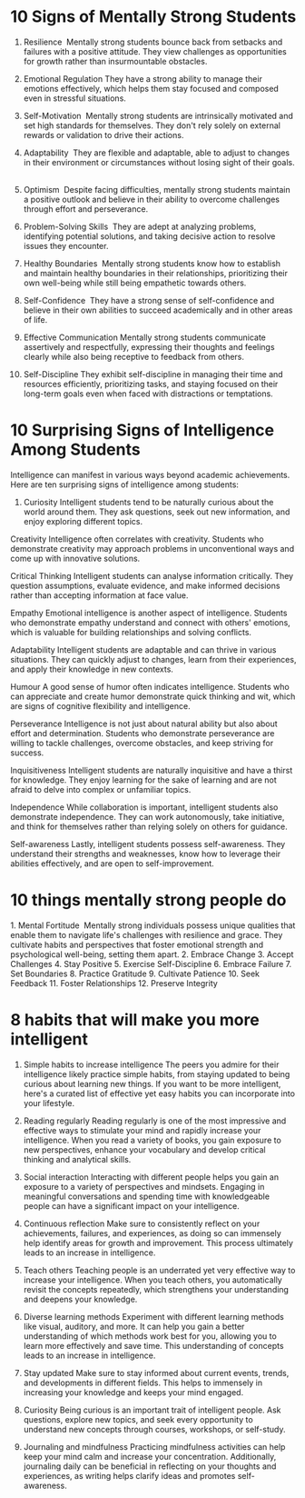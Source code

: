 
# 10 Signs of Mentally Strong Students

1. Resilience
​   Mentally strong students bounce back from setbacks and failures with a positive attitude. They view challenges as opportunities for growth rather than insurmountable obstacles.​

2. Emotional Regulation
​They have a strong ability to manage their emotions effectively, which helps them stay focused and composed even in stressful situations.​

3. Self-Motivation​
​   Mentally strong students are intrinsically motivated and set high standards for themselves. They don't rely solely on external rewards or validation to drive their actions.​

4. Adaptability​
​   They are flexible and adaptable, able to adjust to changes in their environment or circumstances without losing sight of their goals.
​
5. Optimism​
​   Despite facing difficulties, mentally strong students maintain a positive outlook and believe in their ability to overcome challenges through effort and perseverance.​

6. Problem-Solving Skills​
​   They are adept at analyzing problems, identifying potential solutions, and taking decisive action to resolve issues they encounter.​

7. Healthy Boundaries​
​   Mentally strong students know how to establish and maintain healthy boundaries in their relationships, prioritizing their own well-being while still being empathetic towards others.​

8. Self-Confidence​
​   They have a strong sense of self-confidence and believe in their own abilities to succeed academically and in other areas of life.​

9. Effective Communication​
    ​Mentally strong students communicate assertively and respectfully, expressing their thoughts and feelings clearly while also being receptive to feedback from others.​

10. Self-Discipline​
​They exhibit self-discipline in managing their time and resources efficiently, prioritizing tasks, and staying focused on their long-term goals even when faced with distractions or temptations.​

# 10 Surprising Signs of Intelligence Among Students​

​Intelligence can manifest in various ways beyond academic achievements. Here are ten surprising signs of intelligence among students:​

1. Curiosity​
​Intelligent students tend to be naturally curious about the world around them. They ask questions, seek out new information, and enjoy exploring different topics.​

Creativity​
​Intelligence often correlates with creativity. Students who demonstrate creativity may approach problems in unconventional ways and come up with innovative solutions.​

Critical Thinking​
​Intelligent students can analyse information critically. They question assumptions, evaluate evidence, and make informed decisions rather than accepting information at face value.​

Empathy​
​Emotional intelligence is another aspect of intelligence. Students who demonstrate empathy understand and connect with others' emotions, which is valuable for building relationships and solving conflicts.​

Adaptability​
​Intelligent students are adaptable and can thrive in various situations. They can quickly adjust to changes, learn from their experiences, and apply their knowledge in new contexts.​

Humour​
​A good sense of humor often indicates intelligence. Students who can appreciate and create humor demonstrate quick thinking and wit, which are signs of cognitive flexibility and intelligence.​

Perseverance​
​Intelligence is not just about natural ability but also about effort and determination. Students who demonstrate perseverance are willing to tackle challenges, overcome obstacles, and keep striving for success.​

Inquisitiveness​
Intelligent students are naturally inquisitive and have a thirst for knowledge. They enjoy learning for the sake of learning and are not afraid to delve into complex or unfamiliar topics.​

Independence​
​While collaboration is important, intelligent students also demonstrate independence. They can work autonomously, take initiative, and think for themselves rather than relying solely on others for guidance.​

Self-awareness​
​Lastly, intelligent students possess self-awareness. They understand their strengths and weaknesses, know how to leverage their abilities effectively, and are open to self-improvement.​

# ​10 things mentally strong people do​

​1. Mental Fortitude​
​   Mentally strong individuals possess unique qualities that enable them to navigate life's challenges with resilience and grace. They cultivate habits and perspectives that foster emotional strength and psychological well-being, setting them apart.​
2. Embrace Change
3. Accept Challenges
4. Stay Positive
5. Exercise Self-Discipline
6. Embrace Failure
7. Set Boundaries
8. Practice Gratitude
9. Cultivate Patience
10. Seek Feedback
11. Foster Relationships
12. Preserve Integrity

# 8 habits that will make you more intelligent

1. Simple habits to increase intelligence
    The peers you admire for their intelligence likely practice simple habits, from staying updated to being curious about learning new things. If you want to be more intelligent, here's a curated list of effective yet easy habits you can incorporate into your lifestyle.

2. ​Reading regularly
    Reading regularly is one of the most impressive and effective ways to stimulate your mind and rapidly increase your intelligence. When you read a variety of books, you gain exposure to new perspectives, enhance your vocabulary and develop critical thinking and analytical skills.

3. ​Social interaction
    Interacting with different people helps you gain an exposure to a variety of perspectives and mindsets. Engaging in meaningful conversations and spending time with knowledgeable people can have a significant impact on your intelligence.

4. ​Continuous reflection
    Make sure to consistently reflect on your achievements, failures, and experiences, as doing so can immensely help identify areas for growth and improvement. This process ultimately leads to an increase in intelligence.

5. ​Teach others
    Teaching people is an underrated yet very effective way to increase your intelligence. When you teach others, you automatically revisit the concepts repeatedly, which strengthens your understanding and deepens your knowledge.

6. ​Diverse learning methods
    Experiment with different learning methods like visual, auditory, and more. It can help you gain a better understanding of which methods work best for you, allowing you to learn more effectively and save time. This understanding of concepts leads to an increase in intelligence.

7. ​Stay updated
    Make sure to stay informed about current events, trends, and developments in different fields. This helps to immensely in increasing your knowledge and keeps your mind engaged.

8. ​Curiosity
    Being curious is an important trait of intelligent people. Ask questions, explore new topics, and seek every opportunity to understand new concepts through courses, workshops, or self-study.

9. ​Journaling and mindfulness
    Practicing mindfulness activities can help keep your mind calm and increase your concentration. Additionally, journaling daily can be beneficial in reflecting on your thoughts and experiences, as writing helps clarify ideas and promotes self-awareness.
